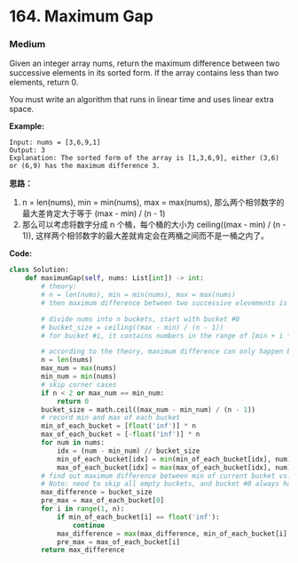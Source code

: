 # 164. Maximum Gap
### Medium

Given an integer array nums, return the maximum difference between two successive elements in its sorted form. If the array contains less than two elements, return 0.

You must write an algorithm that runs in linear time and uses linear extra space.

**Example:**
```
Input: nums = [3,6,9,1]
Output: 3
Explanation: The sorted form of the array is [1,3,6,9], either (3,6) or (6,9) has the maximum difference 3.
```

**思路：**

1. n = len(nums), min = min(nums), max = max(nums), 那么两个相邻数字的最大差肯定大于等于 (max - min) / (n - 1)
2. 那么可以考虑将数字分成 n 个桶，每个桶的大小为 ceiling((max - min) / (n - 1)), 这样两个相邻数字的最大差就肯定会在两桶之间而不是一桶之内了。

**Code:**
```python
class Solution:
    def maximumGap(self, nums: List[int]) -> int:
        # theory:
        # n = len(nums), min = min(nums), max = max(nums)
        # then maximum difference between two successive elevements is equal or greater than (max - min) / (n - 1)

        # divide nums into n buckets, start with bucket #0
        # bucket_size = ceiling((max - min) / (n - 1))
        # for bucket #i, it contains numbers in the range of [min + i * bucket_size, min + (i + 1) * bucket_size)

        # according to the theory, maximum difference can only happen between min of current bucket vs. max of previous bucket
        n = len(nums)
        max_num = max(nums)
        min_num = min(nums)
        # skip corner cases
        if n < 2 or max_num == min_num:
            return 0
        bucket_size = math.ceil((max_num - min_num) / (n - 1))
        # record min and max of each bucket
        min_of_each_bucket = [float('inf')] * n
        max_of_each_bucket = [-float('inf')] * n
        for num in nums:
            idx = (num - min_num) // bucket_size
            min_of_each_bucket[idx] = min(min_of_each_bucket[idx], num) 
            max_of_each_bucket[idx] = max(max_of_each_bucket[idx], num)
        # find out maximum difference between min of current bucket vs. max of previous bucket
        # Note: need to skip all empty buckets, and bucket #0 always has a value
        max_difference = bucket_size
        pre_max = max_of_each_bucket[0]
        for i in range(1, n):
            if min_of_each_bucket[i] == float('inf'):
                continue
            max_difference = max(max_difference, min_of_each_bucket[i] - pre_max)
            pre_max = max_of_each_bucket[i]
        return max_difference
